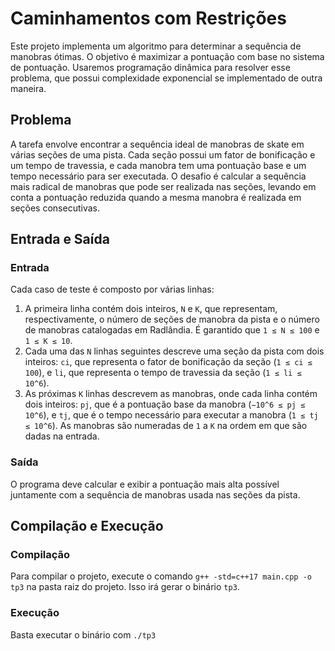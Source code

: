 # Caminhamentos com Restrições


Este projeto implementa um algoritmo para determinar a sequência de manobras ótimas. O objetivo é maximizar a pontuação com base no sistema de pontuação. Usaremos programação dinâmica para resolver esse problema, que possui complexidade exponencial se implementado de outra maneira.


## Problema


A tarefa envolve encontrar a sequência ideal de manobras de skate em várias seções de uma pista. Cada seção possui um fator de bonificação e um tempo de travessia, e cada manobra tem uma pontuação base e um tempo necessário para ser executada. O desafio é calcular a sequência mais radical de manobras que pode ser realizada nas seções, levando em conta a pontuação reduzida quando a mesma manobra é realizada em seções consecutivas.


## Entrada e Saída


### Entrada


Cada caso de teste é composto por várias linhas:


1. A primeira linha contém dois inteiros, `N` e `K`, que representam, respectivamente, o número de seções de manobra da pista e o número de manobras catalogadas em Radlândia. É garantido que `1 ≤ N ≤ 100` e `1 ≤ K ≤ 10`.
2. Cada uma das `N` linhas seguintes descreve uma seção da pista com dois inteiros: `ci`, que representa o fator de bonificação da seção (`1 ≤ ci ≤ 100`), e `li`, que representa o tempo de travessia da seção (`1 ≤ li ≤ 10^6`).
3. As próximas `K` linhas descrevem as manobras, onde cada linha contém dois inteiros: `pj`, que é a pontuação base da manobra (`−10^6 ≤ pj ≤ 10^6`), e `tj`, que é o tempo necessário para executar a manobra (`1 ≤ tj ≤ 10^6`). As manobras são numeradas de `1` a `K` na ordem em que são dadas na entrada.


### Saída


O programa deve calcular e exibir a pontuação mais alta possível juntamente com a sequência de manobras usada nas seções da pista.


## Compilação e Execução


### Compilação


Para compilar o projeto, execute o comando `g++ -std=c++17 main.cpp -o tp3` na pasta raiz do projeto. Isso irá gerar o binário `tp3`.

### Execução

Basta executar o binário com `./tp3`



